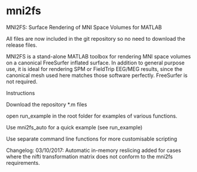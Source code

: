 # mni2fs
MNI2FS: Surface Rendering of MNI Space Volumes for MATLAB 

All files are now included in the git repository so no need to download the release files.

MNI2FS is a stand-alone MATLAB toolbox for rendering MNI space volumes on a canonical FreeSurfer inflated surface. In addition to general purpose use, it is ideal for rendering SPM or FieldTrip EEG/MEG results, since the canonical mesh used here matches those software perfectly. FreeSurfer is not required. 

Instructions

Download the repository *.m files

open run_example in the root folder for examples of various functions. 

Use mni2fs_auto for a quick example (see run_example)

Use separate command line functions for more customisable scripting

Changelog: 
03/10/2017: Automatic in-memory reslicing added for cases where the nifti transformation matrix does not conform to the mni2fs requirements.

